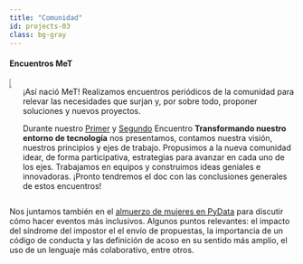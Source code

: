 ```yaml
---
title: "Comunidad"
id: projects-03
class: bg-gray
---
```


#### Encuentros MeT

<div class="columns">
<div class="column col-6 col-md-12 text-image" style="margin-bottom: 20px;">
  <img src="/user/pages/04.proyectos/03._comunidad/almuerzo.jpg"/>
</div>
<div class="column col-6 col-md-12">
<p>¡Así nació MeT! Realizamos encuentros periódicos de la comunidad para relevar las necesidades que surjan y, por sobre todo, proponer soluciones y nuevos proyectos.</p>

<p>Durante nuestro <a href="https://twitter.com/met_CBA/status/1022867604837486598">Primer</a> y <a href="https://twitter.com/morlaicassiopea/status/1032400729904885760">Segundo</a> Encuentro <strong>Transformando nuestro entorno de tecnología</strong> nos presentamos, contamos nuestra visión, nuestros principios y ejes de trabajo. Propusimos a la nueva comunidad idear, de forma participativa, estrategias para avanzar en cada uno de los ejes. Trabajamos en equipos y construimos ideas geniales e innovadoras. ¡Pronto tendremos el doc con las conclusiones generales de estos encuentros!</p>
</div>
</div>


Nos juntamos también en el [almuerzo de mujeres en PyData](https://twitter.com/met_CBA/status/1046460175174045698) para discutir cómo hacer eventos más inclusivos. Algunos puntos relevantes: el impacto del síndrome del impostor el el envío de propuestas, la importancia de un código de conducta y las definición de acoso en su sentido más amplio, el uso de un lenguaje más colaborativo, entre otros.
